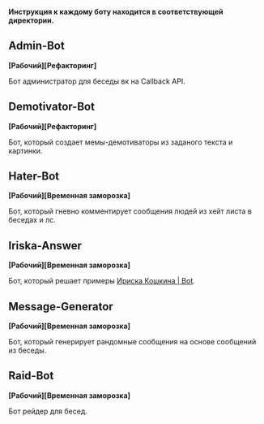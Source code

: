 **Инструкция к каждому боту находится в соответствующей директории.**

## Admin-Bot
**[Рабочий][Рефакторинг]**

Бот администратор для беседы вк на Callback API.

## Demotivator-Bot
**[Рабочий][Рефакторинг]**

Бот, который создает мемы-демотиваторы из заданого текста и картинки.

## Hater-Bot
**[Рабочий][Временная заморозка]**

Бот, который гневно комментирует сообщения людей из хейт листа в беседах и лс.

## Iriska-Answer
**[Рабочий][Временная заморозка]**

Бот, который решает примеры [Ириска Кошкина | Bot](https://vk.com/iriskakoshkinabot).

## Message-Generator
**[Рабочий][Временная заморозка]**

Бот, который генерирует рандомные сообщения на основе сообщений из беседы.

## Raid-Bot
**[Рабочий][Временная заморозка]**

Бот рейдер для бесед.
